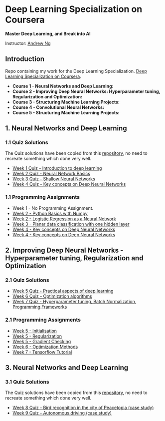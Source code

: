 # Deep Learning Specialization on Coursera

**Master Deep Learning, and Break into AI**

Instructor: [Andrew Ng](http://www.andrewng.org/)

## Introduction

Repo containing my work for the Deep Learning Specialization. [Deep Learning Specialization on Coursera](https://www.coursera.org/specializations/deep-learning).

 - **Course 1 - Neural Networks and Deep Learning:** 
 - **Course 2 - Improving Deep Neural Networks: Hyperparameter tuning, Regularization and Optimization:** 
 - **Course 3 - Structuring Machine Learning Projects:** 
 - **Course 4 - Convolutional Neural Networks:**
 - **Course 5 - Structuring Machine Learning Projects:**

## 1. Neural Networks and Deep Learning

### 1.1 Quiz Solutions

The Quiz solutions have been copied from this [repository](https://github.com/Kulbear/deep-learning-coursera), no need to recreate something which done very well.

- [Week 1 Quiz - Introduction to deep learning](1.%20Neural%20Networks%20and%20Deep%20Learning/Week%201%20-%20Introduction%20to%20deep%20learning/Week%201%20Quiz%20-%20Introduction%20to%20deep%20learning.md)
- [Week 2 Quiz - Neural Network Basics](1.%20Neural%20Networks%20and%20Deep%20Learning/Week%202%20-%20Neural%20Networks%20Basics/Week%202%20Quiz%20-%20Neural%20Network%20Basics.md)
- [Week 3 Quiz - Shallow Neural Networks](1.%20Neural%20Networks%20and%20Deep%20Learning/Week%203%20-%20Shallow%20neural%20networks/Week%203%20Quiz%20-%20Shallow%20Neural%20Networks.md)
- [Week 4 Quiz - Key concepts on Deep Neural Networks](1.%20Neural%20Networks%20and%20Deep%20Learning/Week%204%20-%20Deep%20Neural%20Networks/Week%204%20Quiz%20-%20Key%20concepts%20on%20Deep%20Neural%20Networks.md)

### 1.1 Programming Assignments
- Week 1 - No Programming Assignment.
- [Week 2 - Python Basics with Numpy](1.%20Neural%20Networks%20and%20Deep%20Learning/Week%202%20-%20Neural%20Networks%20Basics/Python%20Basics%20with%20Numpy/)
- [Week 2 - Logistic Regression as a Neural Network](1.%20Neural%20Networks%20and%20Deep%20Learning/Week%202%20-%20Neural%20Networks%20Basics/Logistic%20Regression%20as%20a%20Neural%20Network/)
- [Week 3 - Planar data classification with one hidden layer](1.%20Neural%20Networks%20and%20Deep%20Learning/Week%203%20-%20Shallow%20neural%20networks/Planar%20data%20classification%20with%20one%20hidden%20layer/)
- [Week 4 - Key concepts on Deep Neural Networks](1.%20Neural%20Networks%20and%20Deep%20Learning/Week%204%20-%20Deep%20Neural%20Networks/Building%20your%20Deep%20Neural%20Network%20-%20Step%20by%20Step/)
- [Week 4 - Key concepts on Deep Neural Networks](1.%20Neural%20Networks%20and%20Deep%20Learning/Week%204%20-%20Deep%20Neural%20Networks/Deep%20Neural%20Network%20Application%20-%20Image%20Classification/)

## 2. Improving Deep Neural Networks - Hyperparameter tuning, Regularization and Optimization

### 2.1 Quiz Solutions

- [Week 5 Quiz - Practical aspects of deep learning](2.%20Improving%20Deep%20Neural%20Networks%20-%20Hyperparameter%20tuning%2C%20Regularization%20and%20Optimization/Week%205%20-%20Regularisation%20and%20Optimisation/Week%205%20%20Quiz%20-%20Practical%20aspects%20of%20deep%20learning.md)
- [Week 6 Quiz - Optimization algorithms](2.%20Improving%20Deep%20Neural%20Networks%20-%20Hyperparameter%20tuning%2C%20Regularization%20and%20Optimization/Week%206%20-%20Optimisation%20algorithms%20and%20gradient%20descent/Week%206%20Quizz%20-%20Optimisation%20%26%20Gradient%20Descent.md)
- [Week 7 Quiz - Hyperparameter tuning, Batch Normalization, Programming Frameworks](2.%20Improving%20Deep%20Neural%20Networks%20-%20Hyperparameter%20tuning%2C%20Regularization%20and%20Optimization/Week%207%20-%20Tuning%2C%20Batch%20Norm%20and%20Tensorflow/Week%207%20Quiz%20-%20Tuning%2C%20Batch%20Norm%2C%20and%20Tensorflow.md)

### 2.1 Programming Assignments
- [Week 5 - Initialisation](2.%20Improving%20Deep%20Neural%20Networks%20-%20Hyperparameter%20tuning%2C%20Regularization%20and%20Optimization/Week%205%20-%20Regularisation%20and%20Optimisation/Initialisation/)
- [Week 5 - Regularization](2.%20Improving%20Deep%20Neural%20Networks%20-%20Hyperparameter%20tuning%2C%20Regularization%20and%20Optimization/Week%205%20-%20Regularisation%20and%20Optimisation/Regularization/)
- [Week 5 - Gradient Checking](2.%20Improving%20Deep%20Neural%20Networks%20-%20Hyperparameter%20tuning%2C%20Regularization%20and%20Optimization/Week%205%20-%20Regularisation%20and%20Optimisation/Gradient%20Checking/)
- [Week 6 - Optimization Methods](2.%20Improving%20Deep%20Neural%20Networks%20-%20Hyperparameter%20tuning%2C%20Regularization%20and%20Optimization/Week%206%20-%20Optimisation%20algorithms%20and%20gradient%20descent/Optimization%20Methods/)
- [Week 7 - Tensorflow Tutorial](2.%20Improving%20Deep%20Neural%20Networks%20-%20Hyperparameter%20tuning%2C%20Regularization%20and%20Optimization/Week%207%20-%20Tuning%2C%20Batch%20Norm%20and%20Tensorflow/Tensorflow%20Tutorial/)

## 3. Neural Networks and Deep Learning

### 3.1 Quiz Solutions

The Quiz solutions have been copied from this [repository](https://github.com/Kulbear/deep-learning-coursera), no need to recreate something which done very well.

- [Week 8 Quiz - Bird recognition in the city of Peacetopia (case study)](3.%20Structuring%20Machine%20Learning%20Projects/Week%208%20-%20Train-Test%20Split%20_%20Human%20Performance%20and%20Bayes%20Error/Week%208%20Quiz%20-%20Bird%20recognition%20in%20the%20city%20of%20Peacetopia%20(case%20study).md)
- [Week 9 Quiz - Autonomous driving (case study)](3.%20Structuring%20Machine%20Learning%20Projects/Week%209%20-%20Multi-task%20%26%20transfer%20learning%20and%20End-To-End%20Deep%20Learning/Week%209%20Quiz%20-%20Autonomous%20driving%20(case%20study).md)
